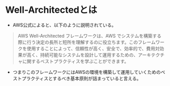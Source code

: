 # Well-Architectedとは

- AWS公式によると、以下のように説明されている。
> AWS Well-Architected フレームワークは、AWS でシステムを構築する際に行う決定の長所と短所を理解するのに役立ちます。このフレームワークを使用することによって、信頼性が高く、安全で、効率的で、費用対効果が高く、持続可能なシステムを設計して運用するための、アーキテクチャに関するベストプラクティスを学ぶことができます。
- つまりこのフレームワークにはAWSの環境を構築して運用していくためのベストプラクティスとするべき基本原則が詰まっていると言える。
